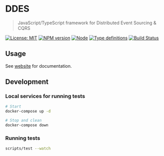 # DDES

> JavaScript/TypeScript framework for Distributed Event Sourcing & CQRS

[![License: MIT](https://img.shields.io/badge/license-MIT-blue.svg)](https://opensource.org/licenses/MIT)
[![NPM version](https://img.shields.io/npm/v/@ddes/core.svg)](https://www.npmjs.com/org/ddes)
[![Node](https://img.shields.io/npm/v/@ddes/core.svg)](https://www.npmjs.com/org/ddes)
[![Type definitions](https://img.shields.io/npm/types/@ddes/core.svg)](https://s3-eu-west-1.amazonaws.com/ddes-docs/latest/index.html)
[![Build Status](https://travis-ci.org/Skalar/ddes.svg?branch=master)](https://travis-ci.org/Skalar/ddes)

## Usage

See [website](https://ddes.io) for documentation.

## Development

### Local services for running tests

```bash
# Start
docker-compose up -d

# Stop and clean
docker-compose down
```

### Running tests

```bash
scripts/test --watch
```
